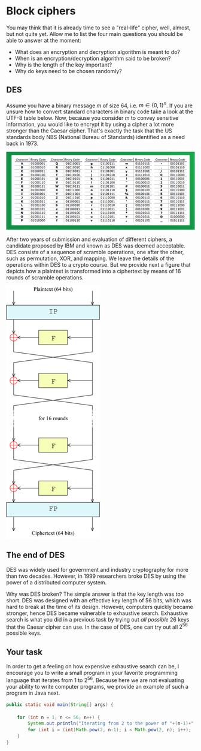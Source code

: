 # Block ciphers

You may think that it is already time to see a "real-life" cipher, well, almost, but not quite yet. Allow me to list the four main questions you should be able to answer at the moment:

* What does an encryption and decryption algorithm is meant to do?
* When is an encryption/decryption algorithm said to be broken?
* Why is the length of the key important? 
* Why do keys need to be chosen randomly?

## DES

Assume you have a binary message $m$ of size $64$, i.e. $m \in \{0, 1\}^n$. If you are unsure how to convert standard characters in binary code take a look at the UTF-8 table below. Now, because you consider $m$ to convey sensitive information, you would like to encrypt it by using a cipher a lot more stronger than the Caesar cipher. That's exactly the task that the US standards body NBS (National Bureau of Standards) identified as a need back in 1973. 

![GitHub Logo](./images/binary-conversion.png)
<!--- (source: http://www.sciencefriday.com/wp-content/uploads/2015/08/UTF8-Table-7802.png) -->

After two years of submission and evaluation of different ciphers, a candidate proposed by IBM and known as DES was deemed acceptable. DES consists of a sequence of scramble operations, one after the other, such as permutation, XOR, and mapping. We leave the details of the operations within DES to a crypto course. But we provide next a figure that depicts how a plaintext is transformed into a ciphertext by means of $16$ rounds of scramble operations. 

![GitHub Logo](./images/DES.png)
<!--- (source: https://upload.wikimedia.org/wikipedia/commons/thumb/6/6a/DES-main-network.png/250px-DES-main-network.png) -->

## The end of DES

DES was widely used for government and industry cryptography for more than two decades. However, in 1999 researchers broke DES by using the power of a  distributed computer system.

Why was DES broken? The simple answer is that the key length was *too* short. DES was designed with an effective key length of 56 bits, which was hard to break at the time of its design. However, computers quickly became stronger, hence DES became vulnerable to exhaustive search. Exhaustive search is what you did in a previous task by trying out *all possible* 26 keys that the Caesar cipher can use. In the case of DES, one can try out all $2^{56}$ possible keys. 

## Your task

In order to get a feeling on how expensive exhaustive search can be, I encourage you to write a small program in your favorite programming language that iterates from 1 to $2^{56}$. Because here we are not evaluating your ability to write computer programs, we provide an example of such a program in Java next. 

~~~ java
public static void main(String[] args) {
    
    for (int n = 1; n <= 56; n++) {
        System.out.println("Iterating from 2 to the power of "+(n-1)+" to 2 to the power of "+n);
        for (int i = (int)Math.pow(2, n-1); i < Math.pow(2, n); i++);
    }
}
~~~

